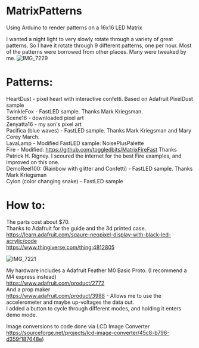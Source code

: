 # MatrixPatterns
Using Arduino to render patterns on a 16x16 LED Matrix

I wanted a night light to very slowly rotate through a variety of great patterns. So I have it rotate through 9 different patterns, one per hour. Most of the patterns were borrowed from other places. Many were tweaked by me. 
![IMG_7229](https://github.com/krampster/MatrixPatterns/assets/20178922/bb029a59-ad3b-4666-abb7-430f85018361)

# Patterns:
HeartDust - pixel heart with interactive confetti. Based on Adafruit PixelDust sample  
TwinkleFox - FastLED sample. Thanks Mark Kriegsman.  
Scene16 - downloaded pixel art  
Zenyatta16 - my son's pixel art  
Pacifica (blue waves) - FastLED sample. Thanks Mark Kriegsman and Mary Corey March.   
LavaLamp - Modified FastLED sample: NoisePlusPalette   
Fire - Modified: https://github.com/toggledbits/MatrixFireFast Thanks Patrick H. Rigney. I scoured the internet for the best Fire examples, and improved on this one.  
DemoReel100: (Rainbow with glitter and Confetti) - FastLED sample. Thanks Mark Kriegsman  
Cylon (color changing snake) - FastLED sample  

# How to:
The parts cost about $70.  
Thanks to Adafruit for the guide and the 3d printed case.  
https://learn.adafruit.com/sqaure-neopixel-display-with-black-led-acrylic/code  
https://www.thingiverse.com/thing:4812805


![IMG_7221](https://github.com/krampster/MatrixPatterns/assets/20178922/0328c519-4b77-4898-8f44-7806b884c2c2)

My hardware includes a Adafruit Feather M0 Basic Proto. (I recommend a M4 express instead)  
https://www.adafruit.com/product/2772  
And a prop maker  
https://www.adafruit.com/product/3988 - Allows me to use the accelerometer and maybe up-voltages the data out.  
I added a button to cycle through different modes, and holding it enters demo mode.  

Image conversions to code done via LCD Image Converter  
https://sourceforge.net/projects/lcd-image-converter/45c8-b796-d359f187648e)  
